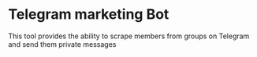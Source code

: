 # Telegram marketing Bot
 This tool provides the ability to scrape members from groups on Telegram and send them private messages
